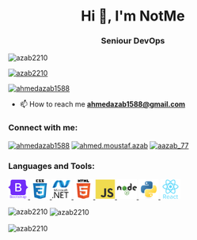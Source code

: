 <h1 align="center">Hi 👋, I'm  NotMe </h1>
<h3 align="center">Seniour DevOps</h3>

<p align="left"> <img src="https://komarev.com/ghpvc/?username=azab2210&label=Profile%20views&color=0e75b6&style=flat" alt="azab2210" /> </p>

<p align="left"> <a href="https://github.com/ryo-ma/github-profile-trophy"><img src="https://github-profile-trophy.vercel.app/?username=azab2210" alt="azab2210" /></a> </p>

<p align="left"> <a href="https://twitter.com/ahmedazab1588" target="blank"><img src="https://img.shields.io/twitter/follow/ahmedazab1588?logo=twitter&style=for-the-badge" alt="ahmedazab1588" /></a> </p>

- 📫 How to reach me **ahmedazab1588@gmail.com**

<h3 align="left">Connect with me:</h3>
<p align="left">
<a href="https://twitter.com/ahmedazab1588" target="blank"><img align="center" src="https://raw.githubusercontent.com/rahuldkjain/github-profile-readme-generator/master/src/images/icons/Social/twitter.svg" alt="ahmedazab1588" height="30" width="40" /></a>
<a href="https://fb.com/ahmed.moustaf.azab" target="blank"><img align="center" src="https://raw.githubusercontent.com/rahuldkjain/github-profile-readme-generator/master/src/images/icons/Social/facebook.svg" alt="ahmed.moustaf.azab" height="30" width="40" /></a>
<a href="https://instagram.com/aazab_77" target="blank"><img align="center" src="https://raw.githubusercontent.com/rahuldkjain/github-profile-readme-generator/master/src/images/icons/Social/instagram.svg" alt="aazab_77" height="30" width="40" /></a>
</p>

<h3 align="left">Languages and Tools:</h3>
<p align="left"> <a href="https://getbootstrap.com" target="_blank" rel="noreferrer"> <img src="https://raw.githubusercontent.com/devicons/devicon/master/icons/bootstrap/bootstrap-plain-wordmark.svg" alt="bootstrap" width="40" height="40"/> </a> <a href="https://www.w3schools.com/css/" target="_blank" rel="noreferrer"> <img src="https://raw.githubusercontent.com/devicons/devicon/master/icons/css3/css3-original-wordmark.svg" alt="css3" width="40" height="40"/> </a> <a href="https://dotnet.microsoft.com/" target="_blank" rel="noreferrer"> <img src="https://raw.githubusercontent.com/devicons/devicon/master/icons/dot-net/dot-net-original-wordmark.svg" alt="dotnet" width="40" height="40"/> </a> <a href="https://www.w3.org/html/" target="_blank" rel="noreferrer"> <img src="https://raw.githubusercontent.com/devicons/devicon/master/icons/html5/html5-original-wordmark.svg" alt="html5" width="40" height="40"/> </a> <a href="https://developer.mozilla.org/en-US/docs/Web/JavaScript" target="_blank" rel="noreferrer"> <img src="https://raw.githubusercontent.com/devicons/devicon/master/icons/javascript/javascript-original.svg" alt="javascript" width="40" height="40"/> </a> <a href="https://nodejs.org" target="_blank" rel="noreferrer"> <img src="https://raw.githubusercontent.com/devicons/devicon/master/icons/nodejs/nodejs-original-wordmark.svg" alt="nodejs" width="40" height="40"/> </a> <a href="https://www.python.org" target="_blank" rel="noreferrer"> <img src="https://raw.githubusercontent.com/devicons/devicon/master/icons/python/python-original.svg" alt="python" width="40" height="40"/> </a> <a href="https://reactjs.org/" target="_blank" rel="noreferrer"> <img src="https://raw.githubusercontent.com/devicons/devicon/master/icons/react/react-original-wordmark.svg" alt="react" width="40" height="40"/> </a> </p>

<p><img align="left" src="https://github-readme-stats.vercel.app/api/top-langs?username=azab2210&show_icons=true&locale=en&layout=compact" alt="azab2210" /></p>

<p>&nbsp;<img align="center" src="https://github-readme-stats.vercel.app/api?username=azab2210&show_icons=true&locale=en" alt="azab2210" /></p>

<p><img align="center" src="https://github-readme-streak-stats.herokuapp.com/?user=azab2210&" alt="azab2210" /></p>
